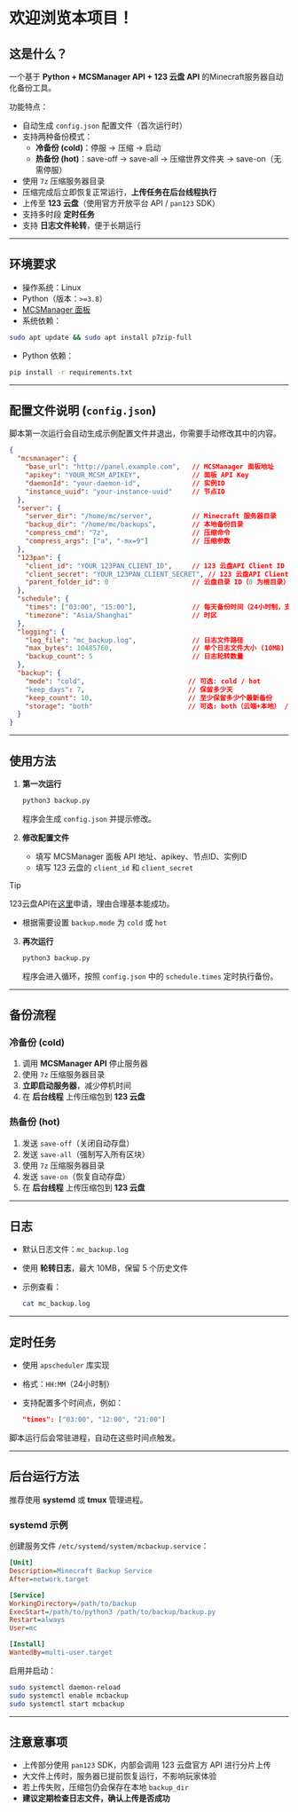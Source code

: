 # 欢迎浏览本项目！
## 这是什么？
一个基于 **Python + MCSManager API + 123 云盘 API** 的Minecraft服务器自动化备份工具。  

功能特点：
- 自动生成 `config.json` 配置文件（首次运行时）
- 支持两种备份模式：
  - **冷备份 (cold)**：停服 → 压缩 → 启动
  - **热备份 (hot)**：save-off → save-all → 压缩世界文件夹 → save-on（无需停服）
- 使用 `7z` 压缩服务器目录
- 压缩完成后立即恢复正常运行，**上传任务在后台线程执行**
- 上传至 **123 云盘**（使用官方开放平台 API / `pan123` SDK）
- 支持多时段 **定时任务**
- 支持 **日志文件轮转**，便于长期运行

---

## 环境要求

- 操作系统：Linux
- Python（版本：`>=3.8`）
- [MCSManager 面板](https://mcsmanager.com/)
- 系统依赖：
```bash
sudo apt update && sudo apt install p7zip-full
```

- Python 依赖：
```bash
pip install -r requirements.txt
```

---

## 配置文件说明 (`config.json`)

脚本第一次运行会自动生成示例配置文件并退出，你需要手动修改其中的内容。

```json
{
  "mcsmanager": {
    "base_url": "http://panel.example.com",   // MCSManager 面板地址
    "apikey": "YOUR_MCSM_APIKEY",             // 面板 API Key
    "daemonId": "your-daemon-id",             // 实例ID
    "instance_uuid": "your-instance-uuid"     // 节点ID
  },
  "server": {
    "server_dir": "/home/mc/server",          // Minecraft 服务器目录
    "backup_dir": "/home/mc/backups",         // 本地备份目录
    "compress_cmd": "7z",                     // 压缩命令
    "compress_args": ["a", "-mx=9"]           // 压缩参数
  },
  "123pan": {
    "client_id": "YOUR_123PAN_CLIENT_ID",     // 123 云盘API Client ID
    "client_secret": "YOUR_123PAN_CLIENT_SECRET", // 123 云盘API Client Secret
    "parent_folder_id": 0                     // 云盘目录 ID（0 为根目录）
  },
  "schedule": {
    "times": ["03:00", "15:00"],              // 每天备份时间（24小时制，支持多个）
    "timezone": "Asia/Shanghai"               // 时区
  },
  "logging": {
    "log_file": "mc_backup.log",              // 日志文件路径
    "max_bytes": 10485760,                    // 单个日志文件大小 (10MB)
    "backup_count": 5                         // 日志轮转数量
  },
  "backup": {
    "mode": "cold",                          // 可选: cold / hot
    "keep_days": 7,                          // 保留多少天
    "keep_count": 10,                        // 至少保留多少个最新备份
    "storage": "both"                        // 可选: both（云端+本地） / cloud（云端）
  }
}
```

---

## 使用方法

1. **第一次运行**

   ```bash
   python3 backup.py
   ```

   程序会生成 `config.json` 并提示修改。

2. **修改配置文件**

   * 填写 MCSManager 面板 API 地址、apikey、节点ID、实例ID
   * 填写 123 云盘的 `client_id` 和 `client_secret`
  > [!TIP]
  >
  > 123云盘API在[这里](https://www.123pan.com/developer)申请，理由合理基本能成功。
   * 根据需要设置 `backup.mode` 为 `cold` 或 `hot`

3. **再次运行**

   ```bash
   python3 backup.py
   ```

   程序会进入循环，按照 `config.json` 中的 `schedule.times` 定时执行备份。

---

## 备份流程

### 冷备份 (cold)
1. 调用 **MCSManager API** 停止服务器
2. 使用 `7z` 压缩服务器目录
3. **立即启动服务器**，减少停机时间
4. 在 **后台线程** 上传压缩包到 **123 云盘**

### 热备份 (hot)
1. 发送 `save-off`（关闭自动存盘）
2. 发送 `save-all`（强制写入所有区块）
3. 使用 `7z` 压缩服务器目录
4. 发送 `save-on`（恢复自动存盘）
5. 在 **后台线程** 上传压缩包到 **123 云盘**

---

## 日志

* 默认日志文件：`mc_backup.log`
* 使用 **轮转日志**，最大 10MB，保留 5 个历史文件
* 示例查看：

  ```bash
  cat mc_backup.log
  ```

---

## 定时任务

* 使用 `apscheduler` 库实现
* 格式：`HH:MM`（24小时制）
* 支持配置多个时间点，例如：

  ```json
  "times": ["03:00", "12:00", "21:00"]
  ```

脚本运行后会常驻进程，自动在这些时间点触发。

---

## 后台运行方法

推荐使用 **systemd** 或 **tmux** 管理进程。

### systemd 示例

创建服务文件 `/etc/systemd/system/mcbackup.service`：

```ini
[Unit]
Description=Minecraft Backup Service
After=network.target

[Service]
WorkingDirectory=/path/to/backup
ExecStart=/path/to/python3 /path/to/backup/backup.py
Restart=always
User=mc

[Install]
WantedBy=multi-user.target
```

启用并启动：

```bash
sudo systemctl daemon-reload
sudo systemctl enable mcbackup
sudo systemctl start mcbackup
```

---

## 注意意事项

* 上传部分使用 `pan123` SDK，内部会调用 123 云盘官方 API 进行分片上传
* 大文件上传时，服务器已提前恢复运行，不影响玩家体验
* 若上传失败，压缩包仍会保存在本地 `backup_dir`
* **建议定期检查日志文件，确认上传是否成功**